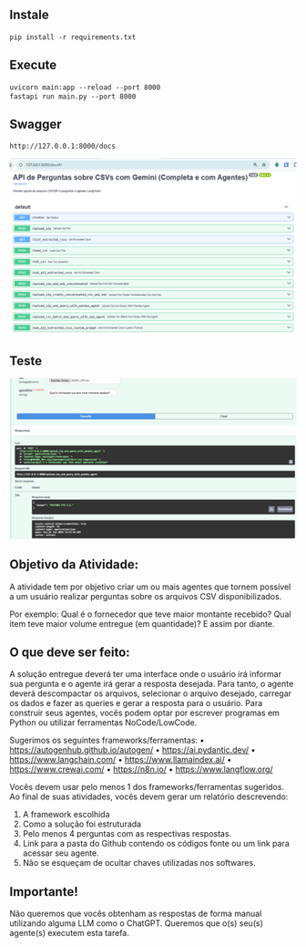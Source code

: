 ## Instale

```
pip install -r requirements.txt
```

## Execute

```
uvicorn main:app --reload --port 8000
fastapi run main.py --port 8000
```

## Swagger

```
http://127.0.0.1:8000/docs
```

<div align="center">

![](assets/tela0.PNG) 

</div>

## Teste

<div align="center">

![](assets/tela1.PNG) 

</div>

## Objetivo da Atividade:

A atividade tem por objetivo criar um ou mais agentes que tornem possível a um usuário realizar perguntas
sobre os arquivos CSV disponibilizados.

Por exemplo: 
Qual é o fornecedor que teve maior montante recebido? Qual item teve maior volume entregue
(em quantidade)? E assim por diante.

## O que deve ser feito:

A solução entregue deverá ter uma interface onde o usuário irá informar sua pergunta e o agente irá gerar a
resposta desejada.
Para tanto, o agente deverá descompactar os arquivos, selecionar o arquivo desejado, carregar os dados e
fazer as queries e gerar a resposta para o usuário.
Para construir seus agentes, vocês podem optar por escrever programas em Python ou utilizar ferramentas
NoCode/LowCode.

Sugerimos os seguintes frameworks/ferramentas:
• https://autogenhub.github.io/autogen/
• https://ai.pydantic.dev/
• https://www.langchain.com/
• https://www.llamaindex.ai/
• https://www.crewai.com/
• https://n8n.io/
• https://www.langflow.org/

Vocês devem usar pelo menos 1 dos frameworks/ferramentas sugeridos.
Ao final de suas atividades, vocês devem gerar um relatório descrevendo:

1. A framework escolhida
2. Como a solução foi estruturada
3. Pelo menos 4 perguntas com as respectivas respostas.
4. Link para a pasta do Github contendo os códigos fonte ou um link para acessar seu agente.
5. Não se esqueçam de ocultar chaves utilizadas nos softwares.

## Importante!

Não queremos que vocês obtenham as respostas de forma manual utilizando alguma LLM como o ChatGPT.
Queremos que o(s) seu(s) agente(s) executem esta tarefa.